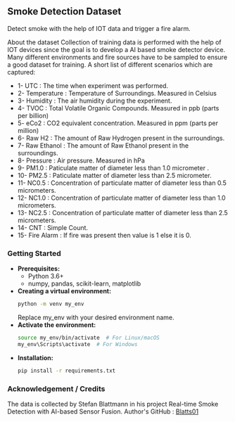 ## Smoke Detection Dataset
Detect smoke with the help of IOT data and trigger a fire alarm.

About the dataset Collection of training data is performed with the help of IOT devices since the goal is to develop a AI based smoke detector device. Many different environments and fire sources have to be sampled to ensure a good dataset for training. A short list of different scenarios which are captured:

- 1- UTC : The time when experiment was performed.
- 2- Temperature : Temperature of Surroundings. Measured in Celsius
- 3- Humidity : The air humidity during the experiment.
- 4- TVOC : Total Volatile Organic Compounds. Measured in ppb (parts per billion)
- 5- eCo2 : CO2 equivalent concentration. Measured in ppm (parts per million)
- 6- Raw H2 : The amount of Raw Hydrogen present in the surroundings.
- 7- Raw Ethanol : The amount of Raw Ethanol present in the surroundings.
- 8- Pressure : Air pressure. Measured in hPa
- 9- PM1.0 : Paticulate matter of diameter less than 1.0 micrometer .
- 10- PM2.5 : Paticulate matter of diameter less than 2.5 micrometer.
- 11- NC0.5 : Concentration of particulate matter of diameter less than 0.5 micrometers.
- 12- NC1.0 : Concentration of particulate matter of diameter less than 1.0 micrometers.
- 13- NC2.5 : Concentration of particulate matter of diameter less than 2.5 micrometers.
- 14- CNT : Simple Count.
- 15- Fire Alarm : If fire was present then value is 1 else it is 0.

### Getting Started
* **Prerequisites:**
  * Python 3.6+
  * numpy, pandas, scikit-learn, matplotlib
* **Creating a virtual environment:**
  ```bash
  python -m venv my_env
  ```
  Replace my_env with your desired environment name.
* **Activate the environment:**
  ```bash
  source my_env/bin/activate  # For Linux/macOS
  my_env\Scripts\activate  # For Windows
  ```
* **Installation:**
  ```bash
  pip install -r requirements.txt
  ```
### Acknowledgement / Credits
The data is collected by Stefan Blattmann in his project Real-time Smoke Detection with AI-based Sensor Fusion.
Author's GitHub : [Blatts01](https://github.com/Blatts01)
  
